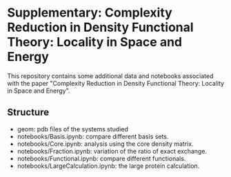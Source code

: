 # Supplementary:  Complexity Reduction in Density Functional Theory: Locality in Space and Energy

This repository contains some additional data and notebooks associated with
the paper "Complexity Reduction in Density Functional Theory: Locality in 
Space and Energy".

## Structure

* geom: pdb files of the systems studied
* notebooks/Basis.ipynb: compare different basis sets.
* notebooks/Core.ipynb: analysis using the core density matrix.
* notebooks/Fraction.ipynb: variation of the ratio of exact exchange.
* notebooks/Functional.ipynb: compare different functionals.
* notebooks/LargeCalculation.ipynb: the large protein calculation.


